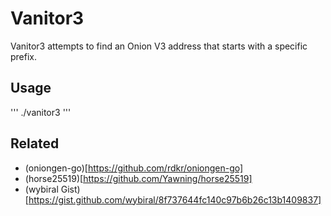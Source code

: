 # Vanitor3

Vanitor3 attempts to find an Onion V3 address that starts with a specific prefix.

## Usage
'''
./vanitor3 <prefix>
'''

## Related
* (oniongen-go)[https://github.com/rdkr/oniongen-go]
* (horse25519)[https://github.com/Yawning/horse25519]
* (wybiral Gist)[https://gist.github.com/wybiral/8f737644fc140c97b6b26c13b1409837]